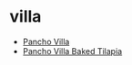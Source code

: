 # villa

 * [Pancho Villa](../../index/p/pancho-villa-200401.json)
 * [Pancho Villa Baked Tilapia](../../index/p/pancho-villa-baked-tilapia.json)
